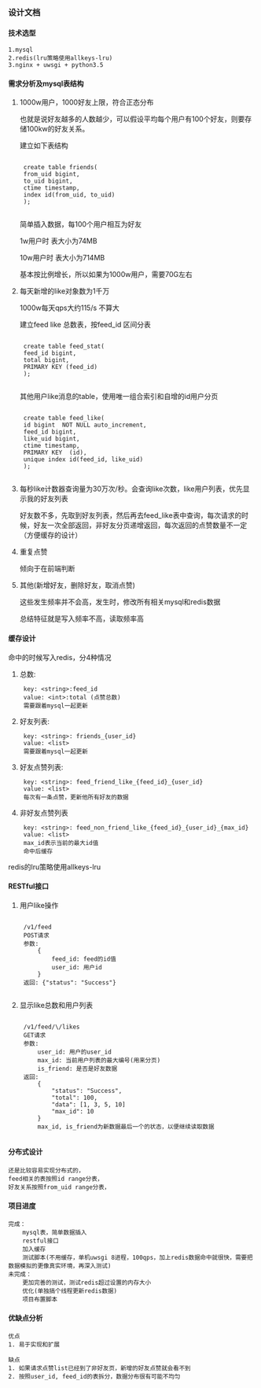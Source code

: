 ### 设计文档

#### 技术选型

    1.mysql
    2.redis(lru策略使用allkeys-lru)
    3.nginx + uwsgi + python3.5

#### 需求分析及mysql表结构

1. 1000w用户，1000好友上限，符合正态分布

    也就是说好友越多的人数越少，可以假设平均每个用户有100个好友，则要存储100kw的好友关系。

    建立如下表结构
    <pre><code>
    create table friends(
    from_uid bigint,
    to_uid bigint,
    ctime timestamp,
    index id(from_uid, to_uid)
    );
    </code></pre>
    简单插入数据，每100个用户相互为好友

    1w用户时 表大小为74MB

    10w用户时 表大小为714MB

    基本按比例增长，所以如果为1000w用户，需要70G左右

2. 每天新增的like对象数为1千万

    1000w每天qps大约115/s 不算大

    建立feed like 总数表，按feed_id 区间分表
    <pre><code>
    create table feed_stat(
    feed_id bigint,
    total bigint,
    PRIMARY KEY (feed_id)
    );
    </code></pre>
    其他用户like消息的table，使用唯一组合索引和自增的id用户分页
    <pre><code>
    create table feed_like(
    id bigint  NOT NULL auto_increment,
    feed_id bigint,
    like_uid bigint,
    ctime timestamp,
    PRIMARY KEY  (id),
    unique index id(feed_id, like_uid)
    );
    </code></pre>

3. 每秒like计数器查询量为30万次/秒。会查询like次数，like用户列表，优先显示我的好友列表

    好友数不多，先取到好友列表，然后再去feed_like表中查询，每次请求的时候，好友一次全部返回，非好友分页递增返回，每次返回的点赞数量不一定（方便缓存的设计）

6. 重复点赞

    倾向于在前端判断

5. 其他(新增好友，删除好友，取消点赞)

    这些发生频率并不会高，发生时，修改所有相关mysql和redis数据

    总结特征就是写入频率不高，读取频率高

#### 缓存设计
命中的时候写入redis，分4种情况

1. 总数:

        key: <string>:feed_id
        value: <int>:total (点赞总数)
        需要跟着mysql一起更新

2. 好友列表:

        key: <string>: friends_{user_id}
        value: <list> 
        需要跟着mysql一起更新

3. 好友点赞列表:

        key: <string>: feed_friend_like_{feed_id}_{user_id}
        value: <list>
        每次有一条点赞，更新他所有好友的数据

4. 非好友点赞列表

        key: <string>: feed_non_friend_like_{feed_id}_{user_id}_{max_id}
        value: <list>
        max_id表示当前的最大id值
        命中后缓存

redis的lru策略使用allkeys-lru

#### RESTful接口

1. 用户like操作
    <pre><code>
    /v1/feed
    POST请求
    参数:
        {
            feed_id: feed的id值
            user_id: 用户id
        }
    返回: {"status": "Success"}
    </code></pre>

2. 显示like总数和用户列表
    <pre><code>
    /v1/feed/\<feed_id\>/likes
    GET请求
    参数:
        user_id: 用户的user_id
        max_id: 当前用户列表的最大编号(用来分页)
        is_friend: 是否是好友数据
    返回:
        {
            "status": "Success",
            "total": 100,
            "data": [1, 3, 5, 10]
            "max_id": 10
        }
        max_id, is_friend为新数据最后一个的状态，以便继续读取数据
    </code></pre>

#### 分布式设计

    还是比较容易实现分布式的，
    feed相关的表按照id range分表，
    好友关系按照from_uid range分表，

#### 项目进度

    完成：
        mysql表，简单数据插入
        restful接口
        加入缓存
        测试脚本(不用缓存，单机uwsgi 8进程，100qps，加上redis数据命中就很快，需要把数据模拟的更像真实环境，再深入测试)
    未完成：
        更加完善的测试，测试redis超过设置的内存大小
        优化(单独搞个线程更新redis数据)
        项目布置脚本

#### 优缺点分析
    优点
    1. 易于实现和扩展

    缺点
    1. 如果请求点赞list已经到了非好友页，新增的好友点赞就会看不到
    2. 按照user_id, feed_id的表拆分，数据分布很有可能不均匀
